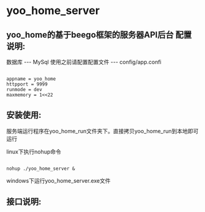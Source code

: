 # yoo_home_server
yoo_home的基于beego框架的服务器API后台
配置说明:
--------------------------------
数据库 --- MySql
使用之前请配置配置文件 --- config/app.confi  
<pre><code>
appname = yoo_home
httpport = 9999  
runmode = dev   
maxmemory = 1<<22    
</code></pre>
安装使用:
---------------------------

服务端运行程序在yoo_home_run文件夹下。直接拷贝yoo_home_run到本地即可运行  

linux下执行nohup命令   
<pre><code>
nohup ./yoo_home_server &  
</code></pre>

windows下运行yoo_home_server.exe文件

接口说明:
---------------------------
